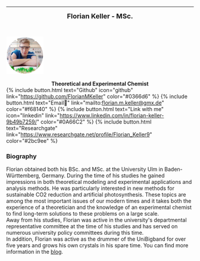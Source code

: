  ------------------------------
 **<font size="4"><center> Florian Keller - MSc. </center></p></font>** <br>

<img src="assets/logos/Profile-pic.png" style="height: 100px; width:100px;"/>

**<center> Theoretical and Experimental Chemist </center>**
{% include button.html text="Github" icon="github" link="https://github.com/FlorianMKeller" color="#0366d6" %} {% include button.html text="Email📩" link="mailto:florian.m.keller@gmx.de" color="#f68140" %} {% include button.html text="Link with me" icon="linkedin" link="https://www.linkedin.com/in/florian-keller-9b49b7259/" color="#0A66C2" %} {% include button.html text="Researchgate" link="https://www.researchgate.net/profile/Florian_Keller9" color="#2bc9ee" %}  
  
### Biography 

Florian obtained both his BSc. and MSc. at the University Ulm in Baden-Württemberg, Germany. During the time of his studies he gained impressions in both theoretical modeling and experimental applications and analysis methods. He was particularly interested in new methods for sustainable CO2 reduction and artificial photosynthesis. These topics are among the most important issues of our modern times and it takes both the experience of a theoretician and the knowledge of an experimental chemist to find long-term solutions to these problems on a large scale. 
<br>
Away from his studies, Florian was active in the university's departmental representative committee at the time of his studies and has served on numerous university policy committees during this time. 
<br>
In addition, Florian was active as the drummer of the UniBigband for over five years and grows his own crystals in his spare time. You can find more information in the 
 <a href="https://florianmkeller.github.io/blog/">blog</a>.
